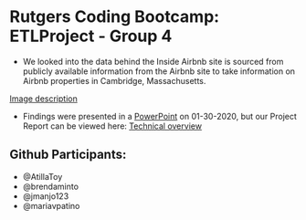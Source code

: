 # Rutgers Coding Bootcamp: ETLProject - Group 4


*  We looked into the data behind the Inside Airbnb site is sourced from publicly available information from the Airbnb site to take information on Airbnb properties in Cambridge, Massachusetts.

[Image description](https://github.com/jmanjo123/ETLProject/blob/master/Resources/Cambridge_Neighborhoods.geojson)

* Findings were presented in a [PowerPoint](https://drive.google.com/file/d/11uKk9Pi75g72fKdBSGj1HBcEmT5i10tN/view?usp=sharing) on 01-30-2020, but our Project Report can be viewed here: [Technical overview](https://docs.google.com/document/d/1qSFce4Ubi3k_l5FdNinCG_Jhylltwt4KJD3ewPj3d9c/edit?usp=sharing)

## Github Participants:
* @AtillaToy
* @brendaminto
* @jmanjo123
* @mariavpatino
